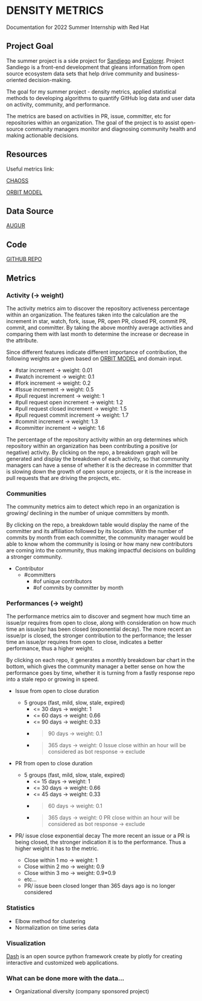 # DENSITY METRICS
Documentation for 2022 Summer Internship with Red Hat

## Project Goal
The summer project is a side project for [Sandiego](https://github.com/sandiego-rh/sandiego) and [Explorer](https://github.com/sandiego-rh/explorer). Project Sandiego is a front-end development that gleans information from open source ecosystem data sets that help drive community and business-oriented decision-making.

The goal for my summer project - density metrics, applied statistical methods to developing algorithms to quantify GitHub log data and user data on activity, community, and performance. 

The metrics are based on activities in PR, issue, committer, etc for repositories within an organization. The goal of the project is to assist open-source community managers monitor and diagnosing community health and making actionable decisions.

## Resources
Useful metrics link:

[CHAOSS](https://chaoss.community/)

[ORBIT MODEL](https://orbitmodel.com/)

## Data Source
[AUGUR](https://github.com/chaoss/augur)

## Code
[GITHUB REPO]()

## Metrics
### Activity (-> weight)
The activity metrics aim to discover the repository activeness percentage within an organization. The features taken into the calculation are the increment in star, watch, fork, issue, PR, open PR, closed PR, commit PR, commit, and committer. By taking the above monthly average activities and comparing them with last month to determine the increase or decrease in the attribute.

Since different features indicate different importance of contribution, the following weights are given based on [ORBIT MODEL](https://orbitmodel.com/) and domain input.

- #star increment -> weight: 0.01
- #watch increment -> weight: 0.1
- #fork increment -> weight: 0.2
- #Issue increment -> weight: 0.5
- #pull request increment -> weight: 1
- #pull request open increment -> weight: 1.2
- #pull request closed increment -> weight: 1.5
- #pull request commit increment -> weight: 1.7
- #commit increment -> weight: 1.3
- #committer increment -> weight: 1.6

The percentage of the repository activity within an org determines which repository within an organization has been contributing a positive (or negative) activity. By clicking on the repo, a breakdown graph will be generated and display the breakdown of each activity, so that community managers can have a sense of whether it is the decrease in committer that is slowing down the growth of open source projects, or it is the increase in pull requests that are driving the projects, etc.


### Communities
The community metrics aim to detect which repo in an organization is growing/ declining in the number of unique committers by month.

By clicking on the repo, a breakdown table would display the name of the committer and its affiliation followed by its location. With the number of commits by month from each committer, the community manager would be able to know whom the community is losing or how many new contributors are coming into the community, thus making impactful decisions on building a stronger community.

- Contributor
    - #committers
        - #of unique contributors
        - #of commits by committer by month



### Performances (-> weight)
The performance metrics aim to discover and segment how much time an issue/pr requires from open to close, along with consideration on how much time an issue/pr has been closed (exponential decay). The more recent an issue/pr is closed, the stronger contribution to the performance; the lesser time an issue/pr requires from open to close, indicates a better performance, thus a higher weight. 

By clicking on each repo, it generates a monthly breakdown bar chart in the bottom, which gives the community manager a better sense on how the performance goes by time, whether it is turning from a fastly response repo into a stale repo or growing in speed.


- Issue from open to close duration
    - 5 groups (fast, mild, slow, stale, expired)
        - <= 30 days -> weight: 1
        - <= 60 days -> weight: 0.66
        - <= 90 days -> weight: 0.33
        - > 90 days -> weight: 0.1
        - > 365 days -> weight: 0
Issue close within an hour will be considered as bot response -> exclude

- PR from open to close duration
    - 5 groups (fast, mild, slow, stale, expired)
        - <= 15 days -> weight: 1
        - <= 30 days -> weight: 0.66
        - <= 45 days -> weight: 0.33
        - > 60 days -> weight: 0.1
        - > 365 days -> weight: 0
PR close within an hour will be considered as bot response -> exclude

- PR/ issue close exponential decay
The more recent an issue or a PR is being closed, the stronger indication it is to the performance. Thus a higher weight it has to the metric.
    - Close within 1 mo -> weight: 1
    - Close within 2 mo -> weight: 0.9
    - Close within 3 mo -> weight: 0.9*0.9
    - etc…
    - PR/ issue been closed longer than 365 days ago is no longer considered


### Statistics
- Elbow method for clustering
- Normalization on time series data

### Visualization
[Dash](https://dash.plotly.com/) is an open source python framework create by plotly for creating interactive and customized web applications.

### What can be done more with the data...
- Organizational diversity (company sponsored project)